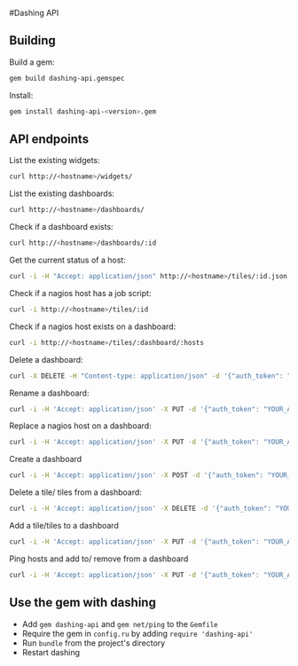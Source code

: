 #Dashing API

## Building

Build a gem:
```sh
gem build dashing-api.gemspec
```

Install:
```sh
gem install dashing-api-<version>.gem
```

## API endpoints

List the existing widgets:
```sh
curl http://<hostname>/widgets/
```

List the existing dashboards:
```sh
curl http://<hostname>/dashboards/
```

Check if a dashboard exists:
```sh
curl http://<hostname>/dashboards/:id
```

Get the current status of a host:
```sh
curl -i -H "Accept: application/json" http://<hostname>/tiles/:id.json
```

Check if a nagios host has a job script:
```sh
curl -i http://<hostname>/tiles/:id
```

Check if a nagios host exists on a dashboard:
```sh
curl -i http://<hostname>/tiles/:dashboard/:hosts
```

Delete a dashboard:
```sh
curl -X DELETE -H "Content-type: application/json" -d '{"auth_token": "YOUR_AUTH_TOKEN", "dashboard": ""}' http://<hostname>/dashboards/
```

Rename a dashboard:
```sh
curl -i -H 'Accept: application/json' -X PUT -d '{"auth_token": "YOUR_AUTH_TOKEN", "from": "", "to": ""}' http://<hostname>/dashboards/
```

Replace a nagios host on a dashboard:
```sh
curl -i -H 'Accept: application/json' -X PUT -d '{"auth_token": "YOUR_AUTH_TOKEN", "dashboard": "", "from": "", "to": ""}' http://<hostname>/tiles/
```

Create a dashboard
```sh
curl -i -H 'Accept: application/json' -X POST -d '{"auth_token": "YOUR_AUTH_TOKEN", "dashboard": , "tiles": {"hosts": [" "," "], "titles": [" ", " "], "widgets": [" ", " "], "urls": [" ", " "]}}' http://<hostname>/dashboards/
```

Delete a tile/ tiles from a dashboard:
```sh
curl -i -H 'Accept: application/json' -X DELETE -d '{"auth_token": "YOUR_AUTH_TOKEN", "dashboard": "", "tiles": [" ", " "]}' http://<hostname>/tiles/
```

Add a tile/tiles to a dashboard
```sh
curl -i -H 'Accept: application/json' -X PUT -d '{"auth_token": "YOUR_AUTH_TOKEN", "dashboard": "", "tiles": {"hosts": [" "," "], "titles": [" ", " "], "widgets": [" ", " "], "urls": [" ", " "]}}' http://<hostname>/tiles/:dashboard
```

Ping hosts and add to/ remove from a dashboard
```sh
curl -i -H 'Accept: application/json' -X PUT -d '{"auth_token": "YOUR_AUTH_TOKEN", "dashboard": , "tiles": {"hosts": [" "," "], "titles": [" ", " "], "widgets": [" ", " "], "urls": [" ", " "]}}' http://<hostname>/ping/:dashboard
```

## Use the gem with dashing

* Add `gem dashing-api` and `gem net/ping` to the `Gemfile`
* Require the gem in `config.ru` by adding `require 'dashing-api'`
* Run `bundle` from the project's directory
* Restart dashing
